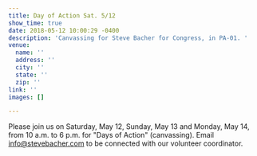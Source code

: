 ```yaml
---
title: Day of Action Sat. 5/12
show_time: true
date: 2018-05-12 10:00:29 -0400
description: 'Canvassing for Steve Bacher for Congress, in PA-01. '
venue:
  name: ''
  address: ''
  city: ''
  state: ''
  zip: ''
link: ''
images: []

---
```

Please join us on Saturday, May 12, Sunday, May 13 and Monday, May 14, from 10 a.m. to 6 p.m. for "Days of Action" (canvassing).     Email info@stevebacher.com to be connected with our volunteer coordinator.